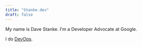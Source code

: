 ```yaml
---
title: "Stanke.dev"
draft: false
---
```


My name is Dave Stanke. I'm a Developer Advocate at Google.

I do [DevOps](https://cloud.google.com/devops/).
